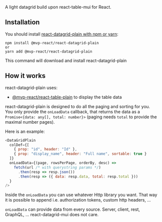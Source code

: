 <!-- # react-datagrid-plain &middot; ![travis build](https://img.shields.io/travis/mvp-react/react-datagrid-plain.svg) ![npm version](https://img.shields.io/npm/v/@mvp-react/react-datagrid-plain.svg) -->

A light datagrid build upon react-table-mui for React.

## Installation

You should install [react-datagrid-plain with npm or yarn](https://www.npmjs.com/package/@mvp-react/react-datagrid-plain):

    npm install @mvp-react/react-datagrid-plain
    or
    yarn add @mvp-react/react-datagrid-plain

This command will download and install react-datagrid-plain

## How it works

react-datagrid-plain uses:

- [@mvp-react/react-table-plain](https://www.npmjs.com/package/@mvp-react/react-table-plain) to display the table data

react-datagrid-plain is designed to do all the paging and sorting for you. You only provide the `onLoadData` callback, that returns the data as a `Promise<{data: any[], total: number}>` (paging needs `total` to provide the maximal number pages).

Here is an example:

```javascript
<DataGridPlain
  colDef={[
    { prop: "id", header: "Id" },
    { prop: "display_name", header: "Full name", sortable: true }
  ]}
  onLoadData={(page, rowsPerPage, orderBy, desc) =>
    fetch(url /* with querystring params */)
      .then(resp => resp.json())
      .then(resp => ({ data: resp.data, total: resp.total }))
  }
/>
```

Inside the `onLoadData` you can use whatever Http library you want. That way it is possible to append i.e. authorization tokens, custom http headers, ...

`onLoadData` can provide data from every source. Server, client, rest, GraphQL, ... react-datagrid-mui does not care.
